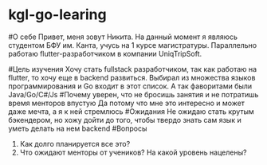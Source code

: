 # kgl-go-learing

#О себе
Привет, меня зовут Никита. На данный момент я являюсь студентом БФУ им. Канта, учусь на 1 курсе магистратуры. Параллельно работаю flutter-разработчиком в компании UniqTripSoft. 

#Цель изучения
Хочу стать fullstack разработчиком, так как работаю на flutter, то хочу еще в backend развиться. Выбирал из множества языков программирования и Go входит в этот список. А так фаворитами были Java/Go/C#/Js
#Почему уверен, что не бросишь занятия и не потратишь время менторов впустую
Да потому что мне это интересно и может даже мечта, а я к ней стремлюсь
#Ожидания
Не ожидаю стать крутым бэкендером, но хожу дойти до того, чтобы твердо знать сам язык и уметь делать на нем backend
#Вопросы
1) Как долго планируется все это?
2) Что ожидают менторы от учеников? На какой уровень нацелены?
